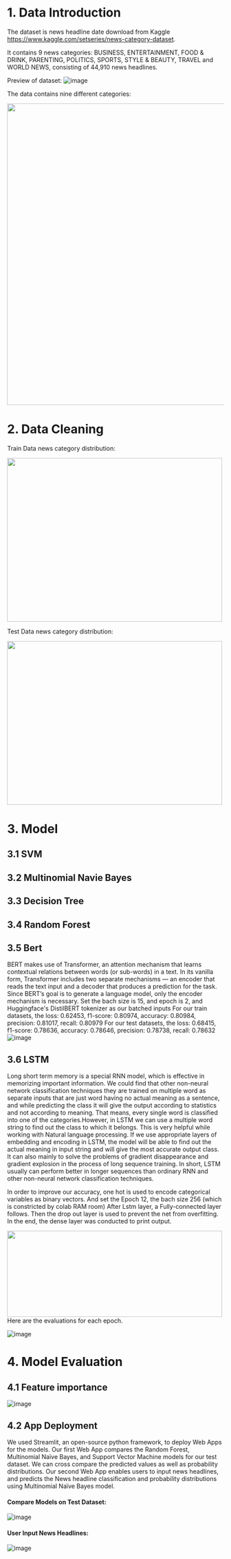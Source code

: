 # 1. Data Introduction
The dataset is news headline date download from Kaggle https://www.kaggle.com/setseries/news-category-dataset.

It contains 9 news categories: BUSINESS, ENTERTAINMENT, FOOD & DRINK, PARENTING, POLITICS, SPORTS, STYLE & BEAUTY, TRAVEL and WORLD NEWS, consisting of 44,910 news headlines.

Preview of dataset:
![image](https://user-images.githubusercontent.com/89607189/144772167-20e9c53f-b684-4fa2-8131-1c7330c2fcd3.png)

The data contains nine different categories:

<div align='center'><img width="700" height="700" src="https://user-images.githubusercontent.com/89607189/144772236-5748adb4-4ef0-4615-adbf-cca9aca91e04.png"></div>

# 2. Data Cleaning
Train Data news category distribution:

<img width="500" height="380" src="https://user-images.githubusercontent.com/89607189/144772555-6d6d985f-9a27-4724-b094-9ba3a3b76cc6.png">

Test Data news category distribution:

<img width="500" height="380" src="https://user-images.githubusercontent.com/89607189/144772575-2b74a383-b46d-4f4a-a19b-50871c322fb9.png">


# 3. Model

## 3.1 SVM

## 3.2 Multinomial Navie Bayes

## 3.3 Decision Tree

## 3.4 Random Forest

## 3.5 Bert
BERT makes use of Transformer, an attention mechanism that learns contextual relations between words (or sub-words) in a text. In its vanilla form, Transformer includes two separate mechanisms — an encoder that reads the text input and a decoder that produces a prediction for the task. Since BERT’s goal is to generate a language model, only the encoder mechanism is necessary. 
Set the bach size is 15, and epoch is 2, and Huggingface's DistilBERT tokenizer as our batched inputs 
For our train datasets, the loss: 0.62453, f1-score: 0.80974, accuracy: 0.80984, precision: 0.81017, recall: 0.80979
For our test datasets, the loss: 0.68415, f1-score: 0.78636, accuracy: 0.78646, precision: 0.78738, recall: 0.78632
![image](https://github.com/zhanglu980608/NLP-Final-Project/blob/main/%20bert.gif)
## 3.6 LSTM
Long short term memory is a special RNN model, which is effective in memorizing important information. We could find that other non-neural network classification techniques they are trained on multiple word as separate inputs that are just word having no actual meaning as a sentence, and while predicting the class it will give the output according to statistics and not according to meaning. That means, every single word is classified into one of the categories.However, in LSTM we can use a multiple word string to find out the class to which it belongs. This is very helpful while working with Natural language processing. If we use appropriate layers of embedding and encoding in LSTM, the model will be able to find out the actual meaning in input string and will give the most accurate output class. It can also mainly to solve the problems of gradient disappearance and gradient explosion in the process of long sequence training. In short, LSTM usually can perform better in longer sequences than ordinary RNN and other non-neural network classification techniques.  

In order to improve our accuracy, one hot is used to encode categorical variables as binary vectors. And set the Epoch 12, the bach size 256 (which is constricted by colab RAM room) After Lstm layer, a Fully-connected layer follows. Then the drop out layer is used to prevent the net from overfitting. In the end, the dense layer was conducted to print output.

<img width="500" height="200" src="https://github.com/zhanglu980608/NLP-Final-Project/blob/main/lstm_layers.png">
Here are the evaluations for each epoch.

![image](https://github.com/zhanglu980608/NLP-Final-Project/blob/main/lstm_layers_evaluations.png)

# 4. Model Evaluation
## 4.1 Feature importance
![image](https://user-images.githubusercontent.com/89607189/144779460-6d7eaff9-5757-47e5-a126-790b13237718.png)

## 4.2 App Deployment
We used Streamlit, an open-source python framework, to deploy Web Apps for the models.
Our first Web App compares the Random Forest, Multinomial Naïve Bayes, and Support Vector Machine models for our test dataset. We can cross compare the predicted values as well as probability distributions.
Our second Web App enables users to input news headlines, and predicts the News headline classification and probability distributions using Multinomial Naïve Bayes model.

#### Compare Models on Test Dataset:

![image](https://github.com/zhanglu980608/NLP-Final-Project/blob/main/final_web.gif)

#### User Input News Headlines:

![image](https://github.com/zhanglu980608/NLP-Final-Project/blob/main/final_web_input_news_headline.gif)

